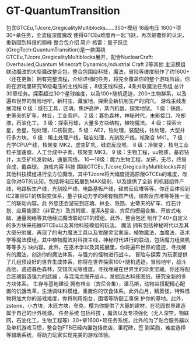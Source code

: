 # GT-QuantumTransition
包含GTCEu,TJcore,GregicalityMultiblocks......350+模组
16级电压 1600+项 30+章任务，全流程深度魔改
使得GTCEu难度再一起飞跃，再次颠覆你的认识，重新回到科技的巅峰
整合包介绍
简介
格雷：量子跃迁(GregTech:QuantumTransition)是一款围绕GTCEu,TJcore,GregicalityMultiblocks展开，配合NuclearCraft: Overhauled,Quantum Minecraft Dynamics,Industrial Craft 2等其他
主流模组联动魔改的大型魔改整合包。整合包围绕科技，魔法，冒险等维度制作了约1600+（还在更新）拥有完整流程，介绍详细的任务，将完全覆盖你的整个游戏阶段。你将在游戏里研究16级电压的主线科技
，8级支线科技，4条并联魔法任务组,总计30章任务。探索超过30个星球维度，以及100+随机遗迹，200+生物群系，以及遍布世界的冒险地牢，新村庄，藏宝地，探索全新机制生产的洞穴。
游戏主线发展流程
0 级：燧石工具，匠魂，焦炉高炉，蒸汽机器，探索地狱。
1 级：铁路，史蒂夫的矿车，林业，工业高炉。
2 级：暮色森林，神秘时代，末影接口，冷却液，石油化工。
3 级：探索月球，大量多方块结构，植物魔法。
4 级：探索火星，金星，铂处理，IC核裂变。
5 级：AE2，铂处理，装配线，铱处理，大型并行多方块。
6 级：稀土处理产线，硅岩处理，光刻胶产线，核聚变 MK1。
7 级：光学CPU产线，核聚变 MK2，虚空矿机，硅岩反应堆。
8 级：冷聚变，核电工业粒子加速器，人工合成中子素，核聚变 MK3。
9 级：生物工程，uu物质，基岩钻井，太空矿机发射站，通量网络。
10—16级：魔力生物工程，龙研，无尽，终局合成，戴森球。
游戏内容
科技
       围绕GTCEu,TJcore,GregicalityMultiblocks并对其他科技模组进行全方位魔改。其中TJcore将大幅度提高原版GTCEu的难度，改变你对GT的认知，包括将电压拓展到MAX级别，以及提供了全新
的机器组件产线，电路板生产线，光刻胶产线，电路基板产线，硅岩反应堆等等。你还会体验到IC2兼容GT的核裂变体系，量子快动力学的稀有物质产线，熔盐反应堆等等独一无二的联动内容。此
外您还会游玩到匠魂、林业、铁路、史蒂夫的矿车、红石计划、应用能源2（非官方）及其附属、星系&星空、宾尼的模组合集、开放式电脑、通量网络等其他经过魔改联动GT的模组。此外，整合包还
制作了40+自定义的多方块来拓展GTCEu以及其他科技模组的玩法。
魔法
      拥有包括神秘时代以及其大部分附属，再现了的电力魔法工具以及觉醒灵宝套装。植物魔法，血魔法，巫术学等魔法模组。其中植物魔法对科技主线，神秘时代进行的联动，包括魔力组装机等等多方
块内容。此外，在巫术学以及其拓展里，你将遍布世界的遗迹，寻找稀有的魔法，创造你的魔法体系，与强力的怪物进行战斗。
冒险与探索
        为玩家提供了几组预设好的世界生成体系，你将在世界探索100+随机遗迹，冒险地牢，战斗高他，遗迹暮色森林，交错次元等维度。寻找埋藏在世界里的珍贵宝藏。你还将配合匠魂锻造强力的武器
 ，与混沌龙展开战斗。发掘远古科技图纸，研究全新的多方块体系。
生存与基地建设
       拥有林业（宾尼合集），潘马斯，动物谷搭配精心配置的饥饿改革，生活调味料模组，重置你的饮食体系。此外血月，精英怪，特殊怪物将加大你的游戏难度，你将利用炮台，围墙等防御工事保
护你的基地。此外，zstone，小方块，木匠方块，夸克，樱为你提供了大量的建材，在花园世界建造属于自己的世外桃源。
任务系统
        包括科技 ，魔法以及专项强化（无人深空，物联网，石油化工，生物工程等）30+章1600+项任务系统，此外的为了贴合服务器以及单机游戏习惯，整合包FTB已经内置包括商店，里程碑，签
到奖励，难度选择等辅助系统，将助力玩家实现完美的游戏体验。
